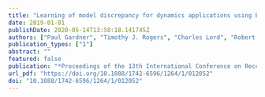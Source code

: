 ```yaml
---
title: "Learning of model discrepancy for dynamics applications using Bayesian history matching"
date: 2019-01-01
publishDate: 2020-05-14T13:58:18.141745Z
authors: ["Paul Gardner", "Timothy J. Rogers", "Charles Lord", "Robert J. Barthorpe"]
publication_types: ["1"]
abstract: ""
featured: false
publication: "*Proceedings of the 13th International Conference on Recent Advances in Structural Dynamics*"
url_pdf: "https://doi.org/10.1088/1742-6596/1264/1/012052"
doi: "10.1088/1742-6596/1264/1/012052"
---
```



